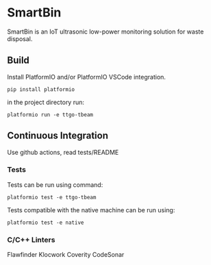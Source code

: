 
# SmartBin

SmartBin is an IoT ultrasonic low-power monitoring solution for waste disposal.

## Build

Install PlatformIO and/or PlatformIO VSCode integration.

`pip install platformio`

in the project directory run:

`platformio run -e ttgo-tbeam`

## Continuous Integration

Use github actions, read tests/README

### Tests

Tests can be run using command:

`platformio test -e ttgo-tbeam`

Tests compatible with the native machine can be run using:

`platformio test -e native`

### C/C++ Linters

Flawfinder
Klocwork
Coverity
CodeSonar
